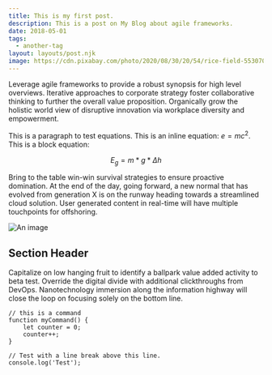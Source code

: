 ```yaml
---
title: This is my first post.
description: This is a post on My Blog about agile frameworks.
date: 2018-05-01
tags:
  - another-tag
layout: layouts/post.njk
image: https://cdn.pixabay.com/photo/2020/08/30/20/54/rice-field-5530707_1280.jpg
---
```


Leverage agile frameworks to provide a robust synopsis for high level overviews. Iterative approaches to corporate strategy foster collaborative thinking to further the overall value proposition. Organically grow the holistic world view of disruptive innovation via workplace diversity and empowerment.

This is a paragraph to test equations. This is an inline equation: $e = mc^2$. This is a block equation: 

$$E_g = m * g * \Delta h$$

Bring to the table win-win survival strategies to ensure proactive domination. At the end of the day, going forward, a new normal that has evolved from generation X is on the runway heading towards a streamlined cloud solution. User generated content in real-time will have multiple touchpoints for offshoring.

![An image](https://cdn.pixabay.com/photo/2020/08/30/20/54/rice-field-5530707_1280.jpg)

## Section Header

Capitalize on low hanging fruit to identify a ballpark value added activity to beta test. Override the digital divide with additional clickthroughs from DevOps. Nanotechnology immersion along the information highway will close the loop on focusing solely on the bottom line.

``` text/2-3
// this is a command
function myCommand() {
	let counter = 0;
	counter++;
}

// Test with a line break above this line.
console.log('Test');
```
